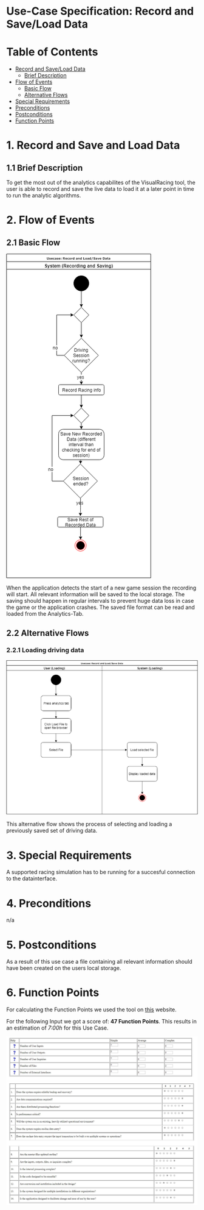 # Use-Case Specification: Record and Save/Load Data

# Table of Contents
- [Record and Save/Load Data](#1-record-and-save-and-load-data)
    - [Brief Description](#11-brief-description)
- [Flow of Events](#2-flow-of-events)
    - [Basic Flow](#21-basic-flow)
    - [Alternative Flows](#22-alternative-flows)
- [Special Requirements](#3-special-requirements)
- [Preconditions](#4-preconditions)
- [Postconditions](#5-postconditions)
- [Function Points](#6-function-points)

# 1. Record and Save and Load Data
## 1.1 Brief Description
To get the most out of the analytics capabilites of the VisualRacing tool, the user is able to record and save the live data to load it at a later point in time to run the analytic algorithms.

# 2. Flow of Events
## 2.1 Basic Flow
![UML](UML_RecordSave.png "UML")

When the application detects the start of a new game session the recording will start. All relevant information will be saved to the local storage. The saving should happen in regular intervals to prevent huge data loss in case the game or the application crashes. The saved file format can be read and loaded from the Analytics-Tab.

## 2.2 Alternative Flows
### 2.2.1 Loading driving data
![UML](UML_Load.png "UML")

This alternative flow shows the process of selecting and loading a previously saved set of driving data.

# 3. Special Requirements
A supported racing simulation has to be running for a succesful connection to the datainterface.

# 4. Preconditions
n/a

# 5. Postconditions
As a result of this use case a file containing all relevant information should have been created on the users local storage.

# 6. Function Points
For calculating the Function Points we used the tool on [this](http://groups.umd.umich.edu/cis/course.des/cis375/projects/fp99/main.html) website.

For the following Input we got a score of: **47 Function Points**.
This results in an estimation of *7:00h* for this Use Case.

![See Analytics Input](loadDataInput.jpg "Function Point Calculation Input")
![See Analytics Questions](loadDataQuestions.jpg "Function Point Calculation Questions")